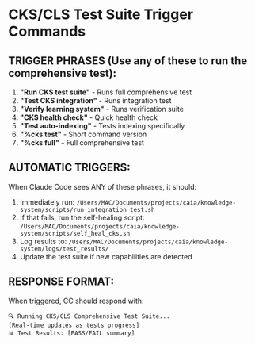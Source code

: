 # CKS/CLS Test Suite Trigger Commands

## TRIGGER PHRASES (Use any of these to run the comprehensive test):

1. **"Run CKS test suite"** - Runs full comprehensive test
2. **"Test CKS integration"** - Runs integration test
3. **"Verify learning system"** - Runs verification suite
4. **"CKS health check"** - Quick health check
5. **"Test auto-indexing"** - Tests indexing specifically
6. **"%cks test"** - Short command version
7. **"%cks full"** - Full comprehensive test

## AUTOMATIC TRIGGERS:

When Claude Code sees ANY of these phrases, it should:
1. Immediately run: `/Users/MAC/Documents/projects/caia/knowledge-system/scripts/run_integration_test.sh`
2. If that fails, run the self-healing script: `/Users/MAC/Documents/projects/caia/knowledge-system/scripts/self_heal_cks.sh`
3. Log results to: `/Users/MAC/Documents/projects/caia/knowledge-system/logs/test_results/`
4. Update the test suite if new capabilities are detected

## RESPONSE FORMAT:

When triggered, CC should respond with:
```
🔍 Running CKS/CLS Comprehensive Test Suite...
[Real-time updates as tests progress]
📊 Test Results: [PASS/FAIL summary]
```
